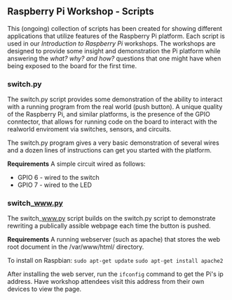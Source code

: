 ## Raspberry Pi Workshop - Scripts
This (ongoing) collection of scripts has been created for showing different applications that utilize features of the Raspberry Pi platform.  Each script is used in our *Introduction to Raspberry Pi* workshops.  The workshops are designed to provide some insight and demonstration the Pi platform while answering the *what? why? and how?* questions that one might have when being exposed to the board for the first time.


### switch.py
The switch.py script provides some demonstration of the ability to interact with a running program from the real world (push button).  A unique quality of the Raspberry Pi, and similar platforms, is the presence of the GPIO conntector, that allows for running code on the board to interact with the realworld enviroment via switches, sensors, and circuits.

The switch.py program gives a very basic demonstration of several wires and a dozen lines of instructions can get you started with the platform.

**Requirements**
A simple circuit wired as follows:

* GPIO 6 - wired to the switch
* GPIO 7 - wired to the LED

### switch_www.py
The switch_www.py script builds on the switch.py script to demonstrate rewriting a publically assible webpage each time the button is pushed.  

**Requirements**
A running webserver (such as apache) that stores the web root document in the /var/www/html/ directory.

To install on Raspbian:
`sudo apt-get update`
`sudo apt-get install apache2`

After installing the web server, run the `ifconfig` command to get the Pi's ip address.  Have workshop attendees visit this address from their own devices to view the page.
